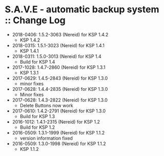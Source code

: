 # S.A.V.E - automatic backup system :: Change Log

* 2018-0406: 1.5.2-3063 (Nereid) for KSP 1.4.2
	+ KSP 1.4.2
* 2018-0315: 1.5.1-3023 (Nereid) for KSP 1.4.1
	+ KSP 1.4.1
* 2018-0311: 1.5.0-3013 (Nereid) for KSP 1.4
	+ Build for KSP 1.4
* 2017-1028: 1.4.7-2860 (Nereid) for KSP 1.3.1
	+ KSP 1.3.1
* 2017-0629: 1.4.5-2843 (Nereid) for KSP 1.3.0
	+ minor fixes
* 2017-0628: 1.4.4-2835 (Nereid) for KSP 1.3.0
	+ Minor fixes
* 2017-0628: 1.4.3-2822 (Nereid) for KSP 1.3.0
	+ Delete Buttons now work
* 2017-0610: 1.4.2-2791 (Nereid) for KSP 1.3.0
	+ Build for KSP 1.3
* 2016-1012: 1.4.1-2315 (Nereid) for KSP 1.2
	+ Build for KSP 1.2
* 2016-0509: 1.3.1-1999 (Nereid) for KSP 1.1.2
	+ version information fixed
* 2016-0509: 1.3.0-1998 (Nereid) for KSP 1.1.2
	+ KSP 1.1.2
